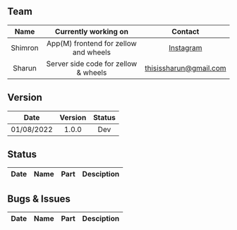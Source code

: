 ## Team
| Name | Currently working on | Contact |
| :--------: | :--------: | :--------: |
| Shimron | App(M) frontend for zellow and wheels | [Instagram](https://instagram.com/shimron.alakkal) |
| Sharun | Server side code for zellow & wheels | thisissharun@gmail.com | 


## Version
| Date | Version | Status | 
| :--------: | :--------: | :--------: |
| 01/08/2022 | 1.0.0 | Dev |


## Status 
| Date | Name | Part | Desciption |
| :--------: | :--------: | :--------: | :--------: |



## Bugs & Issues
| Date | Name | Part | Desciption |
| :--------: | :--------: | :--------: | :--------: |
